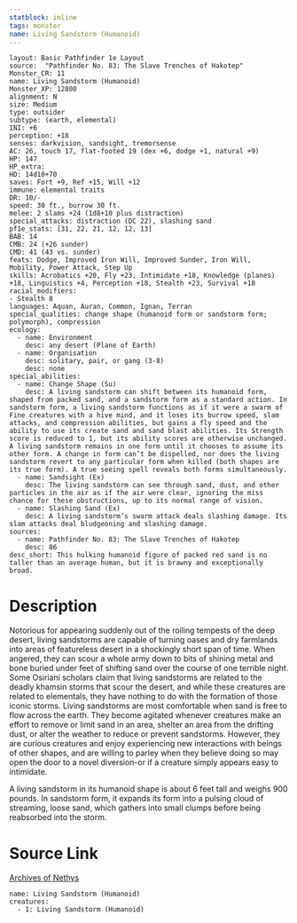 ```yaml
---
statblock: inline
tags: monster
name: Living Sandstorm (Humanoid)
---
```

```statblock
layout: Basic Pathfinder 1e Layout
source:  "Pathfinder No. 83: The Slave Trenches of Hakotep"
Monster_CR: 11
name: Living Sandstorm (Humanoid)
Monster_XP: 12800
alignment: N
size: Medium
type: outsider
subtype: (earth, elemental)
INI: +6
perception: +18
senses: darkvision, sandsight, tremorsense
AC: 26, touch 17, flat-footed 19 (dex +6, dodge +1, natural +9)
HP: 147
HP_extra: 
HD: 14d10+70
saves: Fort +9, Ref +15, Will +12
immune: elemental traits
DR: 10/-
speed: 30 ft., burrow 30 ft.
melee: 2 slams +24 (1d8+10 plus distraction)
special_attacks: distraction (DC 22), slashing sand
pf1e_stats: [31, 22, 21, 12, 12, 13]
BAB: 14
CMB: 24 (+26 sunder)
CMD: 41 (43 vs. sunder)
feats: Dodge, Improved Iron Will, Improved Sunder, Iron Will, Mobility, Power Attack, Step Up
skills: Acrobatics +20, Fly +23, Intimidate +18, Knowledge (planes) +18, Linguistics +4, Perception +18, Stealth +23, Survival +18
racial_modifiers:
- Stealth 8
languages: Aquan, Auran, Common, Ignan, Terran
special_qualities: change shape (humanoid form or sandstorm form; polymorph), compression
ecology:
  - name: Environment
    desc: any desert (Plane of Earth)
  - name: Organisation
    desc: solitary, pair, or gang (3-8)
    desc: none
special_abilities:
  - name: Change Shape (Su)
    desc: A living sandstorm can shift between its humanoid form, shaped from packed sand, and a sandstorm form as a standard action. In sandstorm form, a living sandstorm functions as if it were a swarm of Fine creatures with a hive mind, and it loses its burrow speed, slam attacks, and compression abilities, but gains a fly speed and the ability to use its create sand and sand blast abilities. Its Strength score is reduced to 1, but its ability scores are otherwise unchanged. A living sandstorm remains in one form until it chooses to assume its other form. A change in form can’t be dispelled, nor does the living sandstorm revert to any particular form when killed (both shapes are its true form). A true seeing spell reveals both forms simultaneously.
  - name: Sandsight (Ex)
    desc: The living sandstorm can see through sand, dust, and other particles in the air as if the air were clear, ignoring the miss chance for these obstructions, up to its normal range of vision.
  - name: Slashing Sand (Ex)
    desc: A living sandstorm’s swarm attack deals slashing damage. Its slam attacks deal bludgeoning and slashing damage.
sources:
  - name: Pathfinder No. 83: The Slave Trenches of Hakotep
    desc: 86
desc_short: This hulking humanoid figure of packed red sand is no taller than an average human, but it is brawny and exceptionally broad.
```
# Description
Notorious for appearing suddenly out of the roiling tempests of the deep desert, living sandstorms are capable of turning oases and dry farmlands into areas of featureless desert in a shockingly short span of time. When angered, they can scour a whole army down to bits of shining metal and bone buried under feet of shifting sand over the course of one terrible night. Some Osiriani scholars claim that living sandstorms are related to the deadly khamsin storms that scour the desert, and while these creatures are related to elementals, they have nothing to do with the formation of those iconic storms. Living sandstorms are most comfortable when sand is free to flow across the earth. They become agitated whenever creatures make an effort to remove or limit sand in an area, shelter an area from the drifting dust, or alter the weather to reduce or prevent sandstorms. However, they are curious creatures and enjoy experiencing new interactions with beings of other shapes, and are willing to parley when they believe doing so may open the door to a novel diversion-or if a creature simply appears easy to intimidate.

A living sandstorm in its humanoid shape is about 6 feet tall and weighs 900 pounds. In sandstorm form, it expands its form into a pulsing cloud of streaming, loose sand, which gathers into small clumps before being reabsorbed into the storm.
# Source Link
[Archives of Nethys](https://aonprd.com/MonsterDisplay.aspx?ItemName=Living%20Sandstorm%20(Humanoid))
```encounter-table
name: Living Sandstorm (Humanoid)
creatures:
  - 1: Living Sandstorm (Humanoid)
```
